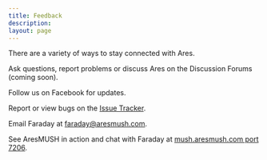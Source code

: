 ```yaml
---
title: Feedback
description:
layout: page
---
```


There are a variety of ways to stay connected with Ares.

<i class="fa fa-comment-o fa-2x" aria-hidden="true"></i> Ask questions, report problems or discuss Ares on the Discussion Forums (coming soon).

<i class="fa fa-facebook fa-2x" aria-hidden="true"></i> Follow us on Facebook for updates.

<i class="fa fa-bug fa-2x" aria-hidden="true"></i> Report or view bugs on the [Issue Tracker](https://github.com/lynnfaraday/aresmush/issues).


<i class="fa fa-envelope-o fa-2x" aria-hidden="true"></i> Email Faraday at [faraday@aresmush.com](mailto:faraday@aresmush.com).

<i class="fa fa-globe fa-2x" aria-hidden="true"></i> See AresMUSH in action and chat with Faraday at [mush.aresmush.com port 7206](telnet:mush.aresmush.com:7206).
